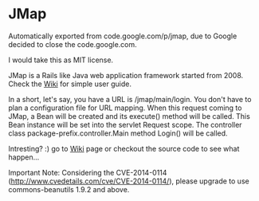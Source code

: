 # JMap
Automatically exported from code.google.com/p/jmap, due to Google decided to close the code.google.com. 

I would take this as MIT license.

JMap is a Rails like Java web application framework started from 2008. Check the [Wiki](https://github.com/stevegy/jmap/wiki) for simple user guide.

In a short, let's say, you have a URL is /jmap/main/login. You don't have to plan a configuration file for URL mapping. 
When this request coming to JMap, a Bean will be created 
and its execute() method will be called. This Bean instance will be set into the servlet Request scope.
The controller class package-prefix.controller.Main method Login() will be called.

Intresting? :) go to [Wiki](https://github.com/stevegy/jmap/wiki) page or checkout the source code to see what happen...

Important Note: 
Considering the CVE-2014-0114 (http://www.cvedetails.com/cve/CVE-2014-0114/), please upgrade to use commons-beanutils 1.9.2 and above.
